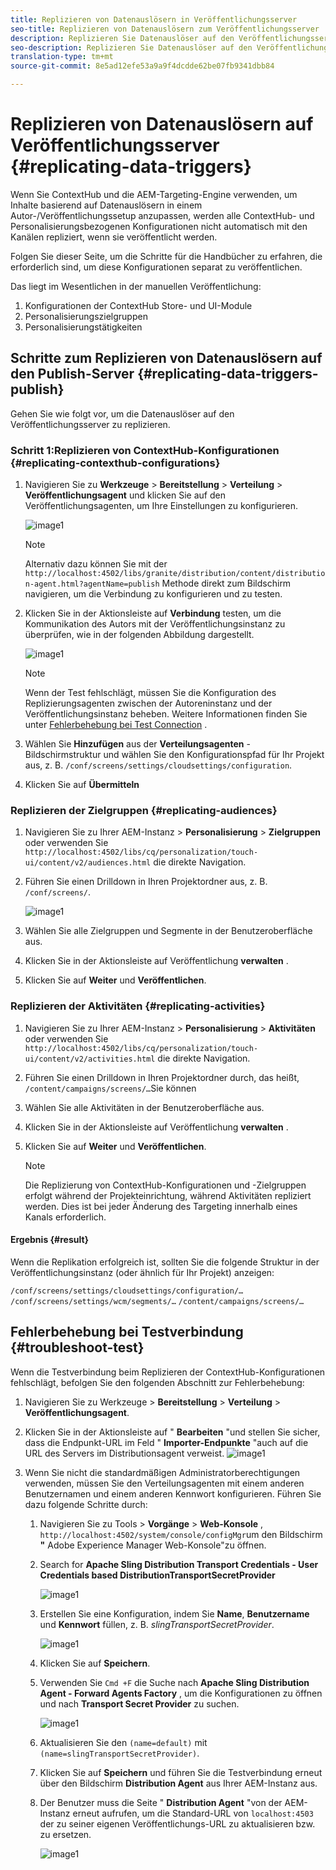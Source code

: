 ```yaml
---
title: Replizieren von Datenauslösern in Veröffentlichungsserver
seo-title: Replizieren von Datenauslösern zum Veröffentlichungsserver
description: Replizieren Sie Datenauslöser auf den Veröffentlichungsserver.
seo-description: Replizieren Sie Datenauslöser auf den Veröffentlichungsserver.
translation-type: tm+mt
source-git-commit: 8e5ad12efe53a9a9f4dcdde62be07fb9341dbb84

---
```



# Replizieren von Datenauslösern auf Veröffentlichungsserver {#replicating-data-triggers}

Wenn Sie ContextHub und die AEM-Targeting-Engine verwenden, um Inhalte basierend auf Datenauslösern in einem Autor-/Veröffentlichungssetup anzupassen, werden alle ContextHub- und Personalisierungsbezogenen Konfigurationen nicht automatisch mit den Kanälen repliziert, wenn sie veröffentlicht werden.

Folgen Sie dieser Seite, um die Schritte für die Handbücher zu erfahren, die erforderlich sind, um diese Konfigurationen separat zu veröffentlichen.

Das liegt im Wesentlichen in der manuellen Veröffentlichung:

1. Konfigurationen der ContextHub Store- und UI-Module
1. Personalisierungszielgruppen
1. Personalisierungstätigkeiten

## Schritte zum Replizieren von Datenauslösern auf den Publish-Server {#replicating-data-triggers-publish}

Gehen Sie wie folgt vor, um die Datenauslöser auf den Veröffentlichungsserver zu replizieren.

### Schritt 1:Replizieren von ContextHub-Konfigurationen {#replicating-contexthub-configurations}

1. Navigieren Sie zu **Werkzeuge** > **Bereitstellung** > **Verteilung** > **Veröffentlichungsagent** und klicken Sie auf den Veröffentlichungsagenten, um Ihre Einstellungen zu konfigurieren.

   ![image1](/help/user-guide/assets/replicating-triggers/replicating-triggers1.png)

   >[!Note]
   >Alternativ dazu können Sie mit der `http://localhost:4502/libs/granite/distribution/content/distribution-agent.html?agentName=publish` Methode direkt zum Bildschirm navigieren, um die Verbindung zu konfigurieren und zu testen.

1. Klicken Sie in der Aktionsleiste auf **Verbindung** testen, um die Kommunikation des Autors mit der Veröffentlichungsinstanz zu überprüfen, wie in der folgenden Abbildung dargestellt.

   ![image1](/help/user-guide/assets/replicating-triggers/replicating-triggers2.png)

   >[!Note]
   >Wenn der Test fehlschlägt, müssen Sie die Konfiguration des Replizierungsagenten zwischen der Autoreninstanz und der Veröffentlichungsinstanz beheben. Weitere Informationen finden Sie unter [Fehlerbehebung bei Test Connection](/help/user-guide/replicating-data-triggers.md#troubleshoot-test) .

1. Wählen Sie **Hinzufügen** aus der **Verteilungsagenten** -Bildschirmstruktur und wählen Sie den Konfigurationspfad für Ihr Projekt aus, z. B. `/conf/screens/settings/cloudsettings/configuration`.

1. Klicken Sie auf **Übermitteln**

### Replizieren der Zielgruppen {#replicating-audiences}

1. Navigieren Sie zu Ihrer AEM-Instanz > **Personalisierung** > **Zielgruppen** oder verwenden Sie `http://localhost:4502/libs/cq/personalization/touch-ui/content/v2/audiences.html` die direkte Navigation.

1. Führen Sie einen Drilldown in Ihren Projektordner aus, z. B. `/conf/screens/`.

   ![image1](/help/user-guide/assets/replicating-triggers/replicating-triggers10.png)

1. Wählen Sie alle Zielgruppen und Segmente in der Benutzeroberfläche aus.

1. Klicken Sie in der Aktionsleiste auf Veröffentlichung **verwalten** .

1. Klicken Sie auf **Weiter** und **Veröffentlichen**.

### Replizieren der Aktivitäten {#replicating-activities}

1. Navigieren Sie zu Ihrer AEM-Instanz > **Personalisierung** > **Aktivitäten** oder verwenden Sie `http://localhost:4502/libs/cq/personalization/touch-ui/content/v2/activities.html` die direkte Navigation.

1. Führen Sie einen Drilldown in Ihren Projektordner durch, das heißt, `/content/campaigns/screens/…`Sie können

1. Wählen Sie alle Aktivitäten in der Benutzeroberfläche aus.

1. Klicken Sie in der Aktionsleiste auf Veröffentlichung **verwalten** .

1. Klicken Sie auf **Weiter** und **Veröffentlichen**.

   > [!Note]
   >Die Replizierung von ContextHub-Konfigurationen und -Zielgruppen erfolgt während der Projekteinrichtung, während Aktivitäten repliziert werden. Dies ist bei jeder Änderung des Targeting innerhalb eines Kanals erforderlich.

#### Ergebnis {#result}

Wenn die Replikation erfolgreich ist, sollten Sie die folgende Struktur in der Veröffentlichungsinstanz (oder ähnlich für Ihr Projekt) anzeigen:

`/conf/screens/settings/cloudsettings/configuration/…`
`/conf/screens/settings/wcm/segments/…`
`/content/campaigns/screens/…`

## Fehlerbehebung bei Testverbindung {#troubleshoot-test}

Wenn die Testverbindung beim Replizieren der ContextHub-Konfigurationen fehlschlägt, befolgen Sie den folgenden Abschnitt zur Fehlerbehebung:

1. Navigieren Sie zu Werkzeuge > **Bereitstellung** > **Verteilung** > **Veröffentlichungsagent**.

1. Klicken Sie in der Aktionsleiste auf &quot; **Bearbeiten** &quot;und stellen Sie sicher, dass die Endpunkt-URL im Feld &quot; **Importer-Endpunkte** &quot;auch auf die URL des Servers im Distributionsagent verweist.
   ![image1](/help/user-guide/assets/replicating-triggers/replicating-triggers9.png)

1. Wenn Sie nicht die standardmäßigen Administratorberechtigungen verwenden, müssen Sie den Verteilungsagenten mit einem anderen Benutzernamen und einem anderen Kennwort konfigurieren.
Führen Sie dazu folgende Schritte durch:

   1. Navigieren Sie zu Tools > **Vorgänge** > **Web-Konsole** , `http://localhost:4502/system/console/configMgr`um den Bildschirm **&quot;** Adobe Experience Manager Web-Konsole&quot;zu öffnen.

   1. Search for **Apache Sling Distribution Transport Credentials - User Credentials based DistributionTransportSecretProvider**

      ![image1](/help/user-guide/assets/replicating-triggers/replicating-triggers6.png)

   1. Erstellen Sie eine Konfiguration, indem Sie **Name**, **Benutzername** und **Kennwort** füllen, z. B. *slingTransportSecretProvider*.

      ![image1](/help/user-guide/assets/replicating-triggers/replicating-triggers7.png)

   1. Klicken Sie auf **Speichern**.

   1. Verwenden Sie `Cmd +F` die Suche nach **Apache Sling Distribution Agent - Forward Agents Factory** , um die Konfigurationen zu öffnen und nach **Transport Secret Provider** zu suchen.

      ![image1](/help/user-guide/assets/replicating-triggers/replicating-triggers8.png)

   1. Aktualisieren Sie den `(name=default)` mit `(name=slingTransportSecretProvider)`.

   1. Klicken Sie auf **Speichern** und führen Sie die Testverbindung erneut über den Bildschirm **Distribution Agent** aus Ihrer AEM-Instanz aus.

   1. Der Benutzer muss die Seite &quot; **Distribution Agent** &quot;von der AEM-Instanz erneut aufrufen, um die Standard-URL von `localhost:4503` der zu seiner eigenen Veröffentlichungs-URL zu aktualisieren bzw. zu ersetzen.

      ![image1](/help/user-guide/assets/replicating-triggers/replicating-triggers9.png)
